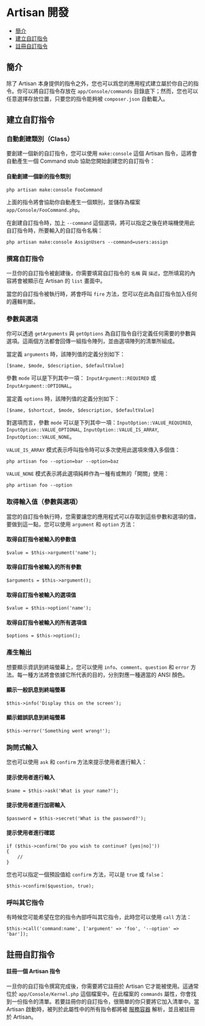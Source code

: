 # Artisan 開發

- [簡介](#introduction)
- [建立自訂指令](#building-a-command)
- [註冊自訂指令](#registering-commands)

<a name="introduction"></a>
## 簡介

除了 Artisan 本身提供的指令之外，您也可以爲您的應用程式建立屬於你自己的指令。你可以將自訂指令存放在 `app/Console/commands` 目錄底下；然而，您也可以任意選擇存放位置，只要您的指令能夠被 `composer.json` 自動載入。

<a name="building-a-command"></a>
## 建立自訂指令

### 自動創建類別（Class）

要創建一個新的自訂指令，您可以使用 `make:console` 這個 Artisan 指令，這將會自動產生一個 Command stub 協助您開始創建您的自訂指令：

#### 自動創建一個新的指令類別

	php artisan make:console FooCommand

上面的指令將會協助你自動產生一個類別，並儲存為檔案 `app/Console/FooCommand.php`。

在創建自訂指令時，加上 `--command` 這個選項，將可以指定之後在終端機使用此自訂指令時，所要輸入的自訂指令名稱：

	php artisan make:console AssignUsers --command=users:assign

### 撰寫自訂指令

一旦你的自訂指令被創建後，你需要填寫自訂指令的 `名稱` 與 `描述`，您所填寫的內容將會被顯示在 Artisan 的 `list` 畫面中。

當您的自訂指令被執行時，將會呼叫 `fire` 方法，您可以在此為自訂指令加入任何的邏輯判斷。

### 參數與選項

你可以透過 `getArguments` 與 `getOptions` 為自訂指令自行定義任何需要的參數與選項。這兩個方法都會回傳一組指令陣列，並由選項陣列的清單所組成。

當定義 `arguments` 時，該陣列值的定義分別如下：

	[$name, $mode, $description, $defaultValue]

參數 `mode` 可以是下列其中一項： `InputArgument::REQUIRED` 或 `InputArgument::OPTIONAL`。

當定義 `options` 時，該陣列值的定義分別如下：

	[$name, $shortcut, $mode, $description, $defaultValue]

對選項而言，參數 `mode` 可以是下列其中一項：`InputOption::VALUE_REQUIRED`, `InputOption::VALUE_OPTIONAL`, `InputOption::VALUE_IS_ARRAY`, `InputOption::VALUE_NONE`。

 `VALUE_IS_ARRAY` 模式表示呼叫指令時可以多次使用此選項來傳入多個值：

	php artisan foo --option=bar --option=baz

 `VALUE_NONE` 模式表示將此選項純粹作為一種有或無的「開關」使用：

	php artisan foo --option

### 取得輸入值（參數與選項）

當您的自訂指令執行時，您需要讓您的應用程式可以存取到這些參數和選項的值，要做到這一點，您可以使用 `argument` 和 `option` 方法：

#### 取得自訂指令被輸入的參數值

	$value = $this->argument('name');

#### 取得自訂指令被輸入的所有參數

	$arguments = $this->argument();

#### 取得自訂指令被輸入的選項值

	$value = $this->option('name');

#### 取得自訂指令被輸入的所有選項值

	$options = $this->option();

### 產生輸出

想要顯示資訊到終端螢幕上，您可以使用 `info`、`comment`、`question` 和 `error` 方法。每一種方法將會依據它所代表的目的，分別對應一種適當的 ANSI 顏色。

#### 顯示一般訊息到終端螢幕

	$this->info('Display this on the screen');

#### 顯示錯誤訊息到終端螢幕

	$this->error('Something went wrong!');

### 詢問式輸入

您也可以使用 `ask` 和 `confirm` 方法來提示使用者進行輸入：

#### 提示使用者進行輸入

	$name = $this->ask('What is your name?');

#### 提示使用者進行加密輸入

	$password = $this->secret('What is the password?');

#### 提示使用者進行確認

	if ($this->confirm('Do you wish to continue? [yes|no]'))
	{
		//
	}

您也可以指定一個預設值給 `confirm` 方法，可以是 `true` 或 `false`：

	$this->confirm($question, true);

### 呼叫其它指令

有時候您可能希望在您的指令內部呼叫其它指令，此時您可以使用 `call` 方法：

	$this->call('command:name', ['argument' => 'foo', '--option' => 'bar']);

<a name="registering-commands"></a>
## 註冊自訂指令

#### 註冊一個 Artisan 指令

一旦你的自訂指令撰寫完成後，你需要將它註冊於 Artisan 它才能被使用。這通常位於 `app/Console/Kernel.php` 這個檔案中。在此檔案的 `commands` 屬性，你會找到一份指令的清單。若要註冊你的自訂指令，很簡單的你只要將它加入清單中。當 Artisan 啟動時，被列於此屬性中的所有指令都將被 [服務容器](/docs/5.0/container) 解析，並且被註冊於 Artisan。
